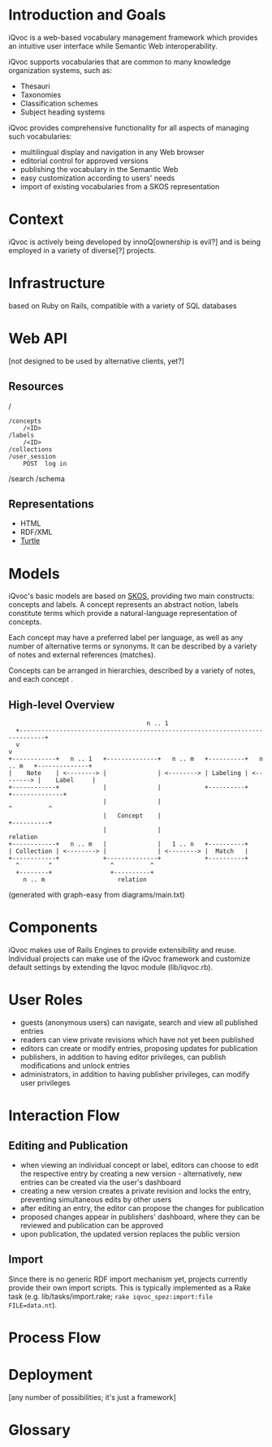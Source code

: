 Introduction and Goals
======================

iQvoc is a web-based vocabulary management framework which provides an
intuitive user interface while Semantic Web interoperability.

iQvoc supports vocabularies that are common to many knowledge organization
systems, such as:

* Thesauri
* Taxonomies
* Classification schemes
* Subject heading systems

iQvoc provides comprehensive functionality for all aspects of managing such
vocabularies:

* multilingual display and navigation in any Web browser
* editorial control for approved versions
* publishing the vocabulary in the Semantic Web
* easy customization according to users' needs
* import of existing vocabularies from a SKOS representation


Context
=======

iQvoc is actively being developed by innoQ[ownership is evil?] and is being
employed in a variety of diverse[?] projects.


Infrastructure
==============

based on Ruby on Rails, compatible with a variety of SQL databases


Web API
=======

[not designed to be used by alternative clients, yet?]

Resources
---------

/<language>

    /concepts
        /<ID>
    /labels
        /<ID>
    /collections
    /user_session
        POST  log in

/search
/schema


Representations
---------------

* HTML
* RDF/XML
* [Turtle](http://www.w3.org/TeamSubmission/turtle/ "Terse RDF Triple Language")


Models
======

iQvoc's basic models are based on
[SKOS](http://www.w3.org/TR/skos-reference/ "Simple Knowledge Organization System"),
providing two main constructs: concepts and labels. A concept represents an
abstract notion, labels constitute terms which provide a natural-language
representation of concepts.

Each concept may have a preferred label per language, as well as any number of
alternative terms or synonyms. It can be described by a variety of notes and
external references (matches).

Concepts can be arranged in hierarchies, described by a variety of notes, and
each concept .

High-level Overview
-------------------

                                          n .. 1
      +-----------------------------------------------------------------------------+
      v                                                                             v
    +------------+   n .. 1   +--------------+   n .. m   +----------+   n .. m   +--------------+
    |    Note    | <--------> |              | <--------> | Labeling | <--------> |    Label     |
    +------------+            |              |            +----------+            +--------------+
                              |              |                                      ^          ^
                              |   Concept    |                                      +----------+
                              |              |                                        relation
    +------------+   n .. m   |              |   1 .. n   +----------+
    | Collection | <--------> |              | <--------> |  Match   |
    +------------+            +--------------+            +----------+
      ^        ^                ^          ^
      +--------+                +----------+
        n .. m                    relation

(generated with graph-easy from diagrams/main.txt)


Components
==========

iQvoc makes use of Rails Engines to provide extensibility and reuse. Individual
projects can make use of the iQvoc framework and customize default settings by
extending the Iqvoc module (lib/iqvoc.rb).


User Roles
==========

* guests (anonymous users) can navigate, search and view all published entries
* readers can view private revisions which have not yet been published
* editors can create or modify entries, proposing updates for publication
* publishers, in addition to having editor privileges, can publish
  modifications and unlock entries
* administrators, in addition to having publisher privileges, can modify user
  privileges


Interaction Flow
================

Editing and Publication
-----------------------

* when viewing an individual concept or label, editors can choose to edit the
  respective entry by creating a new version - alternatively, new entries can
  be created via the user's dashboard
* creating a new version creates a private revision and locks the entry,
  preventing simultaneous edits by other users
* after editing an entry, the editor can propose the changes for publication
* proposed changes appear in publishers' dashboard, where they can be reviewed
  and publication can be approved
* upon publication, the updated version replaces the public version


Import
------

Since there is no generic RDF import mechanism yet, projects currently provide
their own import scripts. This is typically implemented as a Rake task (e.g.
lib/tasks/import.rake; `rake iqvoc_spez:import:file FILE=data.nt`).


Process Flow
============


Deployment
==========

[any number of possibilities; it's just a framework]


Glossary
========
